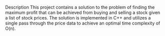 Description
This project contains a solution to the problem of finding the maximum profit that can be achieved from buying and selling a stock given a list of stock prices. The solution is implemented in C++ and utilizes a single pass through the price data to achieve an optimal time complexity of O(n).
